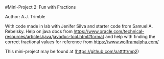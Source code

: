 #Mini-Project 2: Fun with Fractions 

Author: A.J. Trimble

With code made in lab with Jenifer Silva and starter code from Samuel A. Rebelsky. Help on java docs from https://www.oracle.com/technical-resources/articles/java/javadoc-tool.html#format and help with finding the correct fractional values for reference from https://www.wolframalpha.com/

This mini-project may be found at (https://github.com/aattttt/mp2)
